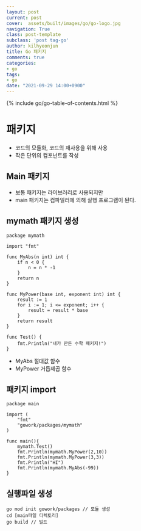 ```yaml
---
layout: post
current: post
cover:  assets/built/images/go/go-logo.jpg
navigation: True
class: post-template
subclass: 'post tag-go'
author: kilhyeonjun
title: Go 패키지
comments: true
categories:
- go
tags:
- go
date: "2021-09-29 14:00+0900"
---
```

{% include go/go-table-of-contents.html %}

# 패키지
- 코드의 모듈화, 코드의 재사용을 위해 사용
- 작은 단위의 컴포넌트를 작성

## Main 패키지
- 보통 패키지는 라이브러리로 사용되지만
- main 패키지는 컴파일러에 의해 실행 프로그램이 된다.

## mymath 패키지 생성
~~~golang
package mymath

import "fmt"

func MyAbs(n int) int {
	if n < 0 {
		n = n * -1
	}
	return n
}

func MyPower(base int, exponent int) int {
	result := 1
	for i := 1; i <= exponent; i++ {
		result = result * base
	}
	return result
}

func Test() {
	fmt.Println("내가 만든 수학 패키지!")
}
~~~
- MyAbs 절대값 함수
- MyPower 거듭제곱 함수

## 패키지 import
~~~golang
package main

import (
	"fmt"
	"gowork/packages/mymath"
)

func main(){
	mymath.Test()
	fmt.Println(mymath.MyPower(2,10))
	fmt.Println(mymath.MyPower(3,3))
	fmt.Println("HI")
	fmt.Println(mymath.MyAbs(-99))
}
~~~

## 실행파일 생성
~~~
go mod init gowork/packages // 모듈 생성
cd [main파일 디렉토리]
go build // 빌드
~~~
